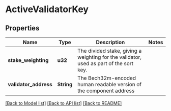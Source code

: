 # ActiveValidatorKey

## Properties

Name | Type | Description | Notes
------------ | ------------- | ------------- | -------------
**stake_weighting** | **u32** | The divided stake, giving a weighting for the validator, used as part of the sort key.  | 
**validator_address** | **String** | The Bech32m-encoded human readable version of the component address | 

[[Back to Model list]](../README.md#documentation-for-models) [[Back to API list]](../README.md#documentation-for-api-endpoints) [[Back to README]](../README.md)


